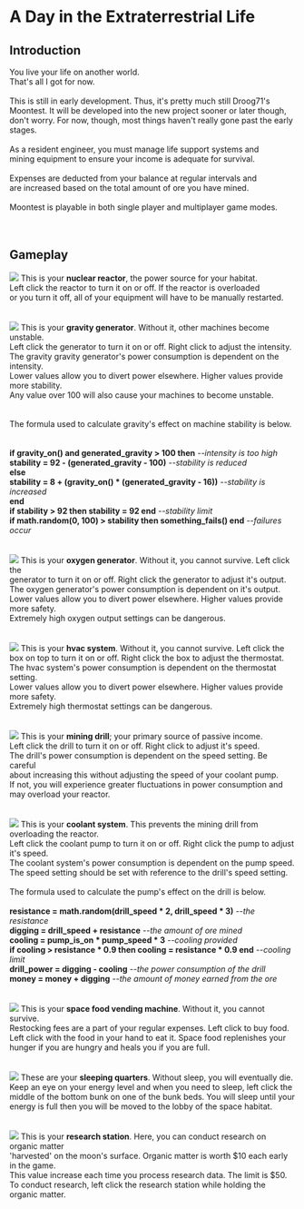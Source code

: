 A Day in the Extraterrestrial Life
==================================
<h2>Introduction</h2>
You live your life on another world.</br>
That's all I got for now.</br>
</br>
This is still in early development. Thus, it's pretty much still Droog71's Moontest. It will be developed into the new project sooner or later though, don't worry. For now, though, most things haven't really gone past the early stages.</br>
</br>
As a resident engineer, you must manage life support systems and</br>
mining equipment to ensure your income is adequate for survival.</br>
</br>
Expenses are deducted from your balance at regular intervals and</br>
are increased based on the total amount of ore you have mined.</br>
</br>
Moontest is playable in both single player and multiplayer game modes.</br>
</br>
</br>
<h2>Gameplay</h2>
<img src="https://i.imgur.com/C8vUbjb.png">
This is your <b>nuclear reactor</b>, the power source for your habitat.</br>
Left click the reactor to turn it on or off. If the reactor is overloaded</br>
or you turn it off, all of your equipment will have to be manually restarted.</br>
</br>
</br>
<img src="https://i.imgur.com/Nhk7dFc.png">
This is your <b>gravity generator</b>. Without it, other machines become unstable.</br>
Left click the generator to turn it on or off. Right click to adjust the intensity.</br>
The gravity gravity generator's power consumption is dependent on the intensity.</br>
Lower values allow you to divert power elsewhere. Higher values provide more stability.</br>
Any value over 100 will also cause your machines to become unstable.</br></br>
</br>
The formula used to calculate gravity's effect on machine stability is below.</br></br>
</br>
<b>if gravity_on() and generated_gravity > 100 then</b> <i>--intensity is too high</i></br>
   <b>stability = 92 - (generated_gravity - 100)</b> <i>--stability is reduced</i></br>
<b>else</b></br>
   <b>stability = 8 + (gravity_on() * (generated_gravity - 16))</b> <i>--stability is increased</i></br>
<b>end</b></br>
<b>if stability > 92 then stability = 92 end</b> <i>--stability limit</i></br>
<b>if math.random(0, 100) > stability then something_fails() end</b> <i>--failures occur</i></br>
</br>
</br>
<img src="https://i.imgur.com/DKEuwe0.png">
This is your <b>oxygen generator</b>. Without it, you cannot survive. Left click the</br>
generator to turn it on or off. Right click the generator to adjust it's output.</br>
The oxygen generator's power consumption is dependent on it's output.</br>
Lower values allow you to divert power elsewhere. Higher values provide more safety.</br>
Extremely high oxygen output settings can be dangerous.</br>
</br>
</br>
<img src="https://i.imgur.com/w9zg6Wa.png">
This is your <b>hvac system</b>. Without it, you cannot survive. Left click the</br>
box on top to turn it on or off. Right click the box to adjust the thermostat.</br>
The hvac system's power consumption is dependent on the thermostat setting.</br>
Lower values allow you to divert power elsewhere. Higher values provide more safety.</br>
Extremely high thermostat settings can be dangerous.</br>
</br>
</br>
<img src="https://i.imgur.com/86vFPBM.png">
This is your <b>mining drill</b>; your primary source of passive income.</br>
Left click the drill to turn it on or off. Right click to adjust it's speed.</br>
The drill's power consumption is dependent on the speed setting. Be careful</br>
about increasing this without adjusting the speed of your coolant pump.</br>
If not, you will experience greater fluctuations in power consumption and</br>
may overload your reactor.</br>
</br>
</br>
<img src="https://i.imgur.com/yjbRGCg.png">
This is your <b>coolant system</b>. This prevents the mining drill from overloading the reactor.</br>
Left click the coolant pump to turn it on or off. Right click the pump to adjust it's speed.</br>
The coolant system's power consumption is dependent on the pump speed.</br>
The speed setting should be set with reference to the drill's speed setting.</br>
</br>
The formula used to calculate the pump's effect on the drill is below.</br>
</br>
<b>resistance = math.random(drill_speed * 2, drill_speed * 3)</b> <i>--the resistance</i></br>
<b>digging = drill_speed + resistance</b> <i>--the amount of ore mined</i></br>
<b>cooling = pump_is_on * pump_speed * 3</b> <i>--cooling provided</i></br>
<b>if cooling > resistance * 0.9 then cooling = resistance * 0.9 end</b> <i>--cooling limit</i></br>
<b>drill_power = digging - cooling</b> <i>--the power consumption of the drill</i></br>
<b>money = money + digging</b> <i>--the amount of money earned from the ore</i></br>
</br>
</br>
<img src="https://i.imgur.com/CyTmGYz.png">
This is your <b>space food vending machine</b>. Without it, you cannot survive.</br>
Restocking fees are a part of your regular expenses. Left click to buy food.</br>
Left click with the food in your hand to eat it. Space food replenishes your</br>
hunger if you are hungry and heals you if you are full.</br>
</br>
</br>
<img src="https://i.imgur.com/lyr1Sxg.png">
These are your <b>sleeping quarters</b>. Without sleep, you will eventually die.</br>
Keep an eye on your energy level and when you need to sleep, left click the</br>
middle of the bottom bunk on one of the bunk beds. You will sleep until your</br>
energy is full then you will be moved to the lobby of the space habitat.</br>
</br>
</br>
<img src="https://i.imgur.com/mo5QWX0.png">
This is your <b>research station</b>. Here, you can conduct research on organic matter</br>
'harvested' on the moon's surface. Organic matter is worth $10 each early in the game.</br>
This value increase each time you process research data. The limit is $50.</br>
To conduct research, left click the research station while holding the organic matter.
